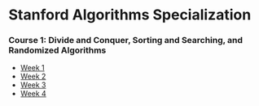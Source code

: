 # Stanford Algorithms Specialization
### Course 1: Divide and Conquer, Sorting and Searching, and Randomized Algorithms

- [Week 1](./Divide%20and%20Conquer%2C%20Sorting%20and%20Searching%2C%20and%20Randomized%20Algorithms/Week%201)
- [Week 2](./Divide%20and%20Conquer%2C%20Sorting%20and%20Searching%2C%20and%20Randomized%20Algorithms/Week%202)
- [Week 3](./Divide%20and%20Conquer%2C%20Sorting%20and%20Searching%2C%20and%20Randomized%20Algorithms/Week%203)
- [Week 4](./Divide%20and%20Conquer%2C%20Sorting%20and%20Searching%2C%20and%20Randomized%20Algorithms/Week%204)
